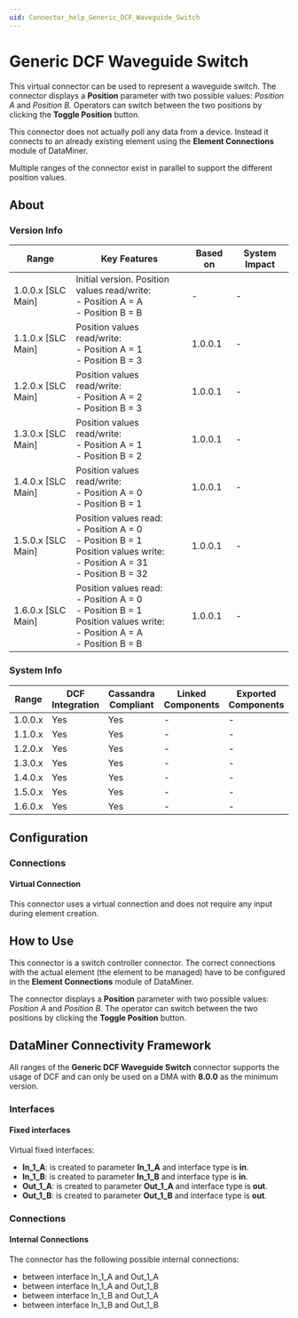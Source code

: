 ```yaml
---
uid: Connector_help_Generic_DCF_Waveguide_Switch
---
```


# Generic DCF Waveguide Switch

This virtual connector can be used to represent a waveguide switch. The connector displays a **Position** parameter with two possible values: *Position A* and *Position B.* Operators can switch between the two positions by clicking the **Toggle Position** button.

This connector does not actually poll any data from a device. Instead it connects to an already existing element using the **Element Connections** module of DataMiner.

Multiple ranges of the connector exist in parallel to support the different position values.

## About

### Version Info

| Range                | Key Features     | Based on     | System Impact     |
|----------------------|------------------|--------------|-------------------|
| 1.0.0.x [SLC Main] | Initial version. Position values read/write:<br>- Position A = A<br>- Position B = B | - | - |
| 1.1.0.x [SLC Main] | Position values read/write:<br>- Position A = 1<br>- Position B = 3 | 1.0.0.1 | - |
| 1.2.0.x [SLC Main] | Position values read/write:<br>- Position A = 2<br>- Position B = 3 | 1.0.0.1 | - |
| 1.3.0.x [SLC Main] | Position values read/write:<br>- Position A = 1<br>- Position B = 2 | 1.0.0.1 | - |
| 1.4.0.x [SLC Main] | Position values read/write:<br>- Position A = 0<br>- Position B = 1 | 1.0.0.1 | - |
| 1.5.0.x [SLC Main] | Position values read:<br>- Position A = 0<br>- Position B = 1<br>Position values write:<br>- Position A = 31<br>- Position B = 32 | 1.0.0.1 | - |
| 1.6.0.x [SLC Main] | Position values read:<br>- Position A = 0<br>- Position B = 1<br>Position values write:<br>- Position A = A<br>- Position B = B | 1.0.0.1 | - |

### System Info

| Range     | DCF Integration     | Cassandra Compliant     | Linked Components     | Exported Components     |
|-----------|---------------------|-------------------------|-----------------------|-------------------------|
| 1.0.0.x   | Yes                 | Yes                     | -                     | -                       |
| 1.1.0.x   | Yes                 | Yes                     | -                     | -                       |
| 1.2.0.x   | Yes                 | Yes                     | -                     | -                       |
| 1.3.0.x   | Yes                 | Yes                     | -                     | -                       |
| 1.4.0.x   | Yes                 | Yes                     | -                     | -                       |
| 1.5.0.x   | Yes                 | Yes                     | -                     | -                       |
| 1.6.0.x   | Yes                 | Yes                     | -                     | -                       |

## Configuration

### Connections

#### Virtual Connection

This connector uses a virtual connection and does not require any input during element creation.

## How to Use

This connector is a switch controller connector. The correct connections with the actual element (the element to be managed) have to be configured in the **Element Connections** module of DataMiner.

The connector displays a **Position** parameter with two possible values: *Position A* and *Position B.* The operator can switch between the two positions by clicking the **Toggle Position** button.

## DataMiner Connectivity Framework

All ranges of the **Generic DCF Waveguide Switch** connector supports the usage of DCF and can only be used on a DMA with **8.0.0** as the minimum version.

### Interfaces

#### Fixed interfaces

Virtual fixed interfaces:

- **In_1_A**: is created to parameter **In_1_A** and interface type is **in**.
- **In_1_B**: is created to parameter **In_1_B** and interface type is **in**.
- **Out_1_A**: is created to parameter **Out_1_A** and interface type is **out**.
- **Out_1_B**: is created to parameter **Out_1_B** and interface type is **out**.

### Connections

#### Internal Connections

The connector has the following possible internal connections:

- between interface In_1_A and Out_1_A
- between interface In_1_A and Out_1_B
- between interface In_1_B and Out_1_A
- between interface In_1_B and Out_1_B
